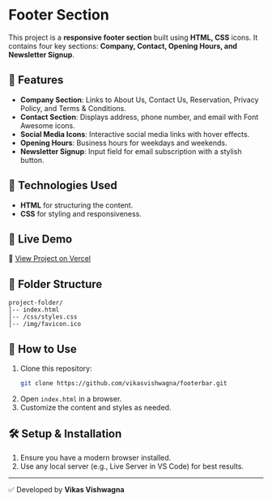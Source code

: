 # Footer Section

This project is a **responsive footer section** built using **HTML, CSS** icons. It contains four key sections: **Company, Contact, Opening Hours, and Newsletter Signup**.

## 📌 Features
- **Company Section**: Links to About Us, Contact Us, Reservation, Privacy Policy, and Terms & Conditions.
- **Contact Section**: Displays address, phone number, and email with Font Awesome icons.
- **Social Media Icons**: Interactive social media links with hover effects.
- **Opening Hours**: Business hours for weekdays and weekends.
- **Newsletter Signup**: Input field for email subscription with a stylish button.

## 🎨 Technologies Used
- **HTML** for structuring the content.
- **CSS** for styling and responsiveness.


## 🚀 Live Demo
🔗 [View Project on Vercel]( https://footerbar-hvpe3h5lx-kv-sai-vikas-projects.vercel.app/)

## 📂 Folder Structure
```
project-folder/
│-- index.html
│-- /css/styles.css
│-- /img/favicon.ico
```

## 📜 How to Use
1. Clone this repository:
   ```sh
   git clone https://github.com/vikasvishwagna/footerbar.git
   ```
2. Open `index.html` in a browser.
3. Customize the content and styles as needed.

## 🛠️ Setup & Installation
1. Ensure you have a modern browser installed.
2. Use any local server (e.g., Live Server in VS Code) for best results.
---
✅ Developed by **Vikas Vishwagna**

